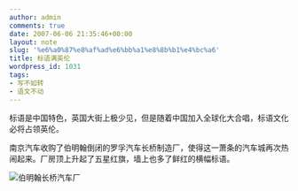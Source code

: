 ```yaml
---
author: admin
comments: true
date: 2007-06-06 21:35:46+00:00
layout: note
slug: '%e6%a0%87%e8%af%ad%e6%bb%a1%e8%8b%b1%e4%bc%a6'
title: 标语满英伦
wordpress_id: 1031
tags:
- 写不如转
- 语文不动
---
```


标语是中国特色，英国大街上极少见，但是随着中国加入全球化大合唱，标语文化必将占领英伦。

南京汽车收购了伯明翰倒闭的罗孚汽车长桥制造厂，使得这一萧条的汽车城再次热闹起来。厂房顶上升起了五星红旗，墙上也多了鲜红的横幅标语。

![伯明翰长桥汽车厂](http://farm2.static.flickr.com/1118/532488709_1588d50210.jpg?v=0)
